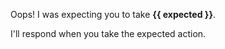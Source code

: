 Oops! I was expecting you to take **{{ expected }}**.

I'll respond when you take the expected action.
